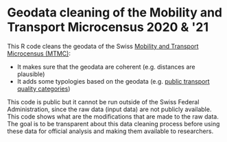 # Geodata cleaning of the Mobility and Transport Microcensus 2020 & '21
This R code cleans the geodata of the Swiss <a href="https://www.are.admin.ch/mtmc">Mobility and Transport Microcensus (MTMC)</a>:
- It makes sure that the geodata are coherent (e.g. distances are plausible)
- It adds some typologies based on the geodata (e.g. <a href="https://s.geo.admin.ch/91f3a3a9e2">public transport quality categories</a>)

This code is public but it cannot be run outside of the Swiss Federal Administration, since the raw data (input data) are not publicly available. This code shows what are the modifications that are made to the raw data. The goal is to be transparent about this data cleaning process before using these data for official analysis and making them available to researchers.
